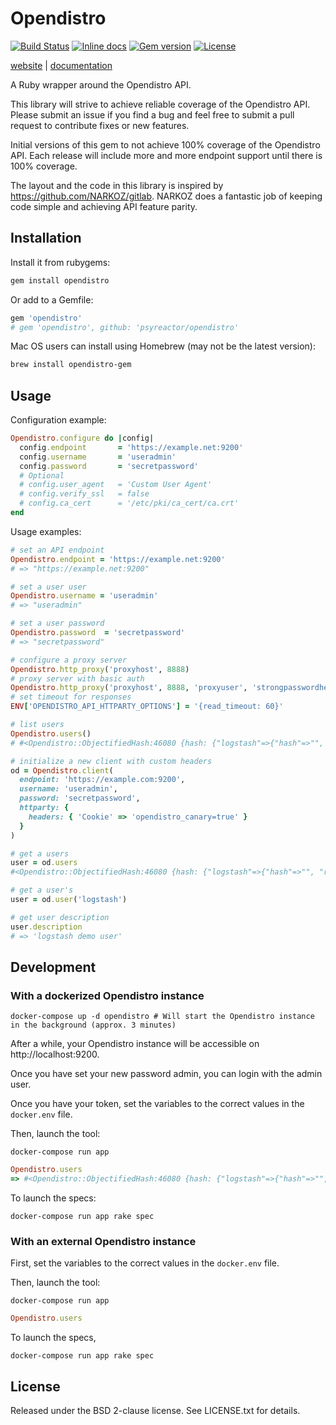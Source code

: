 # Opendistro

[![Build Status](https://img.shields.io/github/workflow/status/psyreactor/opendistro/CI/master)](https://github.com/psyreactor/opendistro/actions?query=workflow%3ARuby)
[![Inline docs](https://inch-ci.org/github/psyreactor/opendistro.svg?branch=master)](https://inch-ci.org/github/psyreactor/opendistro)
[![Gem version](https://img.shields.io/gem/v/opendistro.svg)](https://rubygems.org/gems/opendistro)
[![License](https://img.shields.io/badge/license-BSD-red.svg)](https://github.com/psyreactor/opendistro/blob/master/LICENSE.txt)

[website](https://psyreactor.github.io/opendistro/) |
[documentation](https://www.rubydoc.info/gems/opendistro/frames) 

A Ruby wrapper around the Opendistro API.

This library will strive to achieve reliable coverage of the Opendistro API. Please submit an issue if you find a bug and feel free to submit a pull request to contribute fixes or new features.

Initial versions of this gem to not achieve 100% coverage of the Opendistro API. Each release will include more and more endpoint support until there is 100% coverage.

The layout and the code in this library is inspired by https://github.com/NARKOZ/gitlab. NARKOZ does a fantastic job of keeping code simple and achieving API feature parity.

## Installation

Install it from rubygems:

```sh
gem install opendistro
```

Or add to a Gemfile:

```ruby
gem 'opendistro'
# gem 'opendistro', github: 'psyreactor/opendistro'
```

Mac OS users can install using Homebrew (may not be the latest version):

```sh
brew install opendistro-gem
```

## Usage

Configuration example:

```ruby
Opendistro.configure do |config|
  config.endpoint       = 'https://example.net:9200' 
  config.username       = 'useradmin'
  config.password       = 'secretpassword'
  # Optional
  # config.user_agent   = 'Custom User Agent'
  # config.verify_ssl   = false
  # config.ca_cert      = '/etc/pki/ca_cert/ca.crt'
end
```

Usage examples:

```ruby
# set an API endpoint
Opendistro.endpoint = 'https://example.net:9200'
# => "https://example.net:9200"

# set a user user
Opendistro.username = 'useradmin'
# => "useradmin"

# set a user password
Opendistro.password  = 'secretpassword'
# => "secretpassword"

# configure a proxy server
Opendistro.http_proxy('proxyhost', 8888)
# proxy server with basic auth
Opendistro.http_proxy('proxyhost', 8888, 'proxyuser', 'strongpasswordhere')
# set timeout for responses
ENV['OPENDISTRO_API_HTTPARTY_OPTIONS'] = '{read_timeout: 60}'

# list users
Opendistro.users()
# #<Opendistro::ObjectifiedHash:46080 {hash: {"logstash"=>{"hash"=>"", "reserved"=>false, "hidden"=>false, "backend_roles"=>["logstash"], "attributes"=>{}, "description"=>"Demo logstash user", "opendistro_security_roles"=>[], "static"=>false}, "snapshotrestore"=>{"hash"=>"", "reserved"=>false, "hidden"=>false, "backend_roles"=>["snapshotrestore"], "attributes"=>{}, "description"=>"Demo snapshotrestore user", "opendistro_security_roles"=>[], "static"=>false}, "admin"=>{"hash"=>"", "reserved"=>true, "hidden"=>false, "backend_roles"=>["admin"], "attributes"=>{}, "description"=>"Demo admin user", "opendistro_security_roles"=>[], "static"=>false}, "kibanaserver"=>{"hash"=>"", "reserved"=>true, "hidden"=>false, "backend_roles"=>[], "attributes"=>{}, "description"=>"Demo kibanaserver user", "opendistro_security_roles"=>[], "static"=>false}, "kibanaro"=>{"hash"=>"", "reserved"=>false, "hidden"=>false, "backend_roles"=>["kibanauser", "readall"], "attributes"=>{"attribute1"=>"value1", "attribute2"=>"value2", "attribute3"=>"value3"}, "description"=>"Demo kibanaro user", "opendistro_security_roles"=>[], "static"=>false}, "readall"=>{"hash"=>"", "reserved"=>false, "hidden"=>false, "backend_roles"=>["readall"], "attributes"=>{}, "description"=>"Demo readall user", "opendistro_security_roles"=>[], "static"=>false}}}

# initialize a new client with custom headers
od = Opendistro.client(
  endpoint: 'https://example.com:9200',
  username: 'useradmin',
  password: 'secretpassword',
  httparty: {
    headers: { 'Cookie' => 'opendistro_canary=true' }
  }
)

# get a users
user = od.users
#<Opendistro::ObjectifiedHash:46080 {hash: {"logstash"=>{"hash"=>"", "reserved"=>false, "hidden"=>false, "backend_roles"=>["logstash"], "attributes"=>{}, "description"=>"Demo logstash user", "opendistro_security_roles"=>[], "static"=>false}, "snapshotrestore"=>{"hash"=>"", "reserved"=>false, "hidden"=>false, "backend_roles"=>["snapshotrestore"], "attributes"=>{}, "description"=>"Demo snapshotrestore user", "opendistro_security_roles"=>[], "static"=>false}, "admin"=>{"hash"=>"", "reserved"=>true, "hidden"=>false, "backend_roles"=>["admin"], "attributes"=>{}, "description"=>"Demo admin user", "opendistro_security_roles"=>[], "static"=>false}, "kibanaserver"=>{"hash"=>"", "reserved"=>true, "hidden"=>false, "backend_roles"=>[], "attributes"=>{}, "description"=>"Demo kibanaserver user", "opendistro_security_roles"=>[], "static"=>false}, "kibanaro"=>{"hash"=>"", "reserved"=>false, "hidden"=>false, "backend_roles"=>["kibanauser", "readall"], "attributes"=>{"attribute1"=>"value1", "attribute2"=>"value2", "attribute3"=>"value3"}, "description"=>"Demo kibanaro user", "opendistro_security_roles"=>[], "static"=>false}, "readall"=>{"hash"=>"", "reserved"=>false, "hidden"=>false, "backend_roles"=>["readall"], "attributes"=>{}, "description"=>"Demo readall user", "opendistro_security_roles"=>[], "static"=>false}}}

# get a user's 
user = od.user('logstash')

# get user description
user.description
# => 'logstash demo user'

```


## Development

### With a dockerized Opendistro instance

```shell
docker-compose up -d opendistro # Will start the Opendistro instance in the background (approx. 3 minutes)
```

After a while, your Opendistro instance will be accessible on http://localhost:9200.

Once you have set your new password admin, you can login with the admin user.

Once you have your token, set the variables to the correct values in the `docker.env` file.

Then, launch the tool:

```shell
docker-compose run app
```

```ruby
Opendistro.users
=> #<Opendistro::ObjectifiedHash:46080 {hash: {"logstash"=>{"hash"=>"", "reserved"=>false, "hidden"=>false, "backend_roles"=>["logstash"], "attributes"=>{}, "description"=>"Demo logstash user", "opendistro_security_roles"=>[], "static"=>false}, "snapshotrestore"=>{"hash"=>"", "reserved"=>false, "hidden"=>false, "backend_roles"=>["snapshotrestore"], "attributes"=>{}, "description"=>"Demo snapshotrestore user", "opendistro_security_roles"=>[], "static"=>false}, "admin"=>{"hash"=>"", "reserved"=>true, "hidden"=>false, "backend_roles"=>["admin"], "attributes"=>{}, "description"=>"Demo admin user", "opendistro_security_roles"=>[], "static"=>false}, "kibanaserver"=>{"hash"=>"", "reserved"=>true, "hidden"=>false, "backend_roles"=>[], "attributes"=>{}, "description"=>"Demo kibanaserver user", "opendistro_security_roles"=>[], "static"=>false}, "kibanaro"=>{"hash"=>"", "reserved"=>false, "hidden"=>false, "backend_roles"=>["kibanauser", "readall"], "attributes"=>{"attribute1"=>"value1", "attribute2"=>"value2", "attribute3"=>"value3"}, "description"=>"Demo kibanaro user", "opendistro_security_roles"=>[], "static"=>false}, "readall"=>{"hash"=>"", "reserved"=>false, "hidden"=>false, "backend_roles"=>["readall"], "attributes"=>{}, "description"=>"Demo readall user", "opendistro_security_roles"=>[], "static"=>false}}}

```
To launch the specs:

```shell
docker-compose run app rake spec
```

### With an external Opendistro instance

First, set the variables to the correct values in the `docker.env` file.

Then, launch the tool:

```shell
docker-compose run app
```

```ruby
Opendistro.users
```

To launch the specs,

```shell
docker-compose run app rake spec
```

## License

Released under the BSD 2-clause license. See LICENSE.txt for details.
